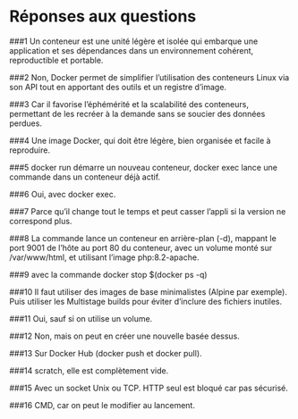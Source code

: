 # Réponses aux questions

###1
Un conteneur est une unité légère et isolée qui embarque une application et ses dépendances dans un environnement cohérent, reproductible et portable.

###2
Non, Docker permet de simplifier l’utilisation des conteneurs Linux via son API tout en apportant des outils et un registre d’image.

###3
Car il favorise l’éphémérité et la scalabilité des conteneurs, permettant de les recréer à la demande sans se soucier des données perdues.

###4
Une image Docker, qui doit être légère, bien organisée et facile à reproduire.

###5
docker run démarre un nouveau conteneur, docker exec lance une commande dans un conteneur déjà actif.

###6
Oui, avec docker exec.

###7
Parce qu’il change tout le temps et peut casser l’appli si la version ne correspond plus.

###8
La commande lance un conteneur en arrière-plan (-d), mappant le port 9001 de l’hôte au port 80 du conteneur, avec un volume monté sur /var/www/html, et utilisant l’image php:8.2-apache.

###9
avec la commande docker stop $(docker ps -q)

###10
Il faut utiliser des images de base minimalistes (Alpine par exemple). Puis utiliser les Multistage builds pour éviter d’inclure des fichiers inutiles.

###11
Oui, sauf si on utilise un volume.

###12
Non, mais on peut en créer une nouvelle basée dessus.

###13
Sur Docker Hub (docker push et docker pull).

###14
scratch, elle est complètement vide.

###15
Avec un socket Unix ou TCP. HTTP seul est bloqué car pas sécurisé.

###16
CMD, car on peut le modifier au lancement.
